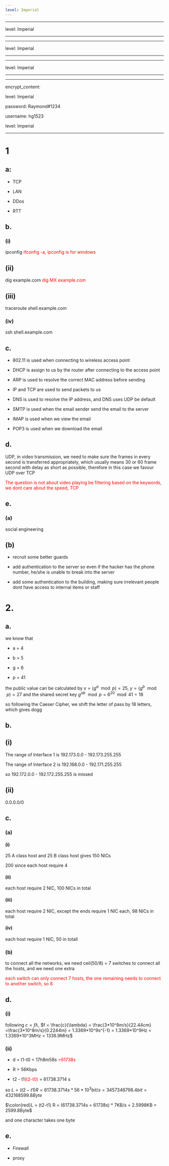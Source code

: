 ```yaml
---
level: Imperial
---
```

---
level: Imperial
---
---
level: Imperial
---
---
level: Imperial
---
---
encrypt_content:
  level: Imperial
  password: Raymond#1234
  username: hg1523
level: Imperial
---
# 1
## a:
- TCP
- LAN
- DDos
- RTT
## b.
### (i)
ipconfig <span style="color:red">ifconfig -a, ipconfig is for windows</span>

## (ii)
dig example.com <span style="color:red">dig MX example.com</span>

## (iii)
traceroute shell.example.com

### (iv)
ssh shell.example.com

## c.
- 802.11 is used when connecting to wireless access point
- DHCP is assign to us by the router after connecting to the access point
- ARP is used to resolve the correct MAC address before sending
- IP and TCP are used to send packets to us
- DNS is used to resolve the IP address, and DNS uses UDP be default
- SMTP is used when the email sender send the email to the server
- IMAP is used when we view the email
- POP3 is used when we download the email

## d.
UDP, in video transmission, we need to make sure the frames in every second is transferred appropriately, which usually means 30 or 60 frame second with delay as short as possible, therefore in this case we favour UDP over TCP

<span style="color:red">The question is not about video playing be filtering based on the keywords, we dont care about the speed, TCP</span>
## e.
### (a)
social engineering

## (b)
- recruit some better guards
- add authentication to the server so even if the hacker has the phone number, he/she is unable to break into the server
- add some authentication to the building, making sure irrelevant people dont have access to internal items or staff

# 2.
## a.
we know that
- a = 4
- b = 5
- g = 6
- p = 41
the public value can be calculated by $x = (g^a\mod p) = 25$, $y = (g^b \mod p) = 27$ and the shared secret key $g^{ab}\mod p = 6^20\mod 41 = 18$

so following the Caeser Cipher, we shift the letter of pass by 18 letters, which gives dogg

## b.
## (i)

The range of Interface 1 is 192.173.0.0 - 192.173.255.255

The range of Interface 2 is 192.168.0.0 - 192.171.255.255

so 192.172.0.0 - 192.172.255.255 is missed

## (ii)

0.0.0.0/0

## c.
### (a)
#### (i)
25 A class host and 25 B class host gives 150 NICs

<span style="color">200 since each host require 4</span>

#### (ii)
each host require 2 NIC, 100 NICs in total

#### (iii)
each host require 2 NIC, except the ends require 1 NIC each, 98 NICs in total

#### (iv)
each host require 1 NIC, 50 in totall

### (b)
to connect all the networks, we need ceil(50/8) = 7 switches to connect all the hosts, and we need one extra 

<span style="color:red">each switch can only connect 7 hosts, the one remaining needs to connect to another switch, so 8</span>





## d.
### (i)
following $c = f\lambda$, $f = \frac{c}{\lambda} = \frac{3*10^8m/s}{22.44cm} =\frac{3*10^8m/s}{0.2244m} = 1.3369*10^9s^{-1} = 1.3369*10^9Hz = 1.3369*10^3MHz = 1336.9MHz$

### (ii)
- d = t1-t0 = 17h8m58s <span style="color:red">=61738s</span>
- R = 56Kbps
- t2 - t1<span style="color:red">(t2-t0)</span> = 61738.3714 s

so $L = (t2-t1) R = 61738.3714s * 56*10^3bit/s = 3457346798.4bit = 432168599.8Byte$

 $\color{red}L = (t2-t1) R = (61738.3714s = 61738s) * 7KB/s = 2.5998KB = 2599.8Byte$

and one character takes one byte

## e.
- Firewall
- proxy


